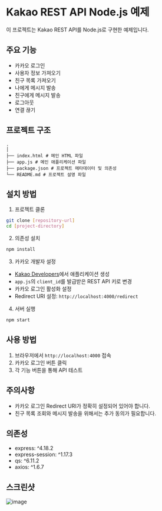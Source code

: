 # Kakao REST API Node.js 예제

이 프로젝트는 Kakao REST API를 Node.js로 구현한 예제입니다.

## 주요 기능

- 카카오 로그인
- 사용자 정보 가져오기
- 친구 목록 가져오기
- 나에게 메시지 발송
- 친구에게 메시지 발송
- 로그아웃
- 연결 끊기

## 프로젝트 구조
```
.
│
├── index.html # 메인 HTML 파일
├── app.js # 메인 애플리케이션 파일
├── package.json # 프로젝트 메타데이터 및 의존성
└── README.md # 프로젝트 설명 파일
```


## 설치 방법

1. 프로젝트 클론
```bash
git clone [repository-url]
cd [project-directory]
```

2. 의존성 설치
```bash
npm install
```

3. 카카오 개발자 설정
- [Kakao Developers](https://developers.kakao.com)에서 애플리케이션 생성
- `app.js`의 `client_id`를 발급받은 REST API 키로 변경
- 카카오 로그인 활성화 설정
- Redirect URI 설정: `http://localhost:4000/redirect`

4. 서버 실행
```bash
npm start
```

## 사용 방법

1. 브라우저에서 `http://localhost:4000` 접속
2. 카카오 로그인 버튼 클릭
3. 각 기능 버튼을 통해 API 테스트

## 주의사항

- 카카오 로그인 Redirect URI가 정확히 설정되어 있어야 합니다.
- 친구 목록 조회와 메시지 발송을 위해서는 추가 동의가 필요합니다.

## 의존성

- express: ^4.18.2
- express-session: ^1.17.3
- qs: ^6.11.2
- axios: ^1.6.7

## 스크린샷
![image](https://github.com/user-attachments/assets/a64d2a83-c036-4cb2-88e5-07bba3890ec3)

